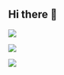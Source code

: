 ## Hi there 👋


![](https://github-readme-stats.vercel.app/api/wakatime?username=BlocksFunction&layout=compact)

![](https://github-readme-stats.vercel.app/api?username=BlocksFunction&show_icons=true&include_all_commits=true&include_orgs=true&count_private=true)

![](https://github-readme-stats.vercel.app/api/top-langs/?username=BlocksFunction&layout=compact)
